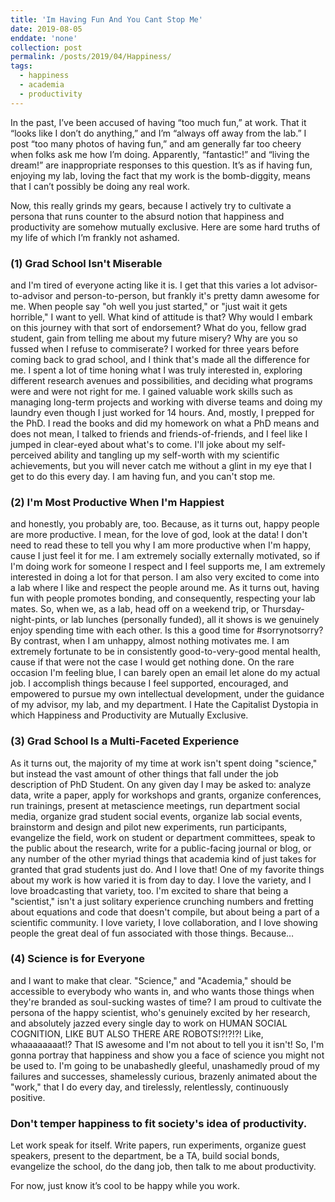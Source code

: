 ```yaml
---
title: 'Im Having Fun And You Cant Stop Me'
date: 2019-08-05
enddate: 'none'
collection: post
permalink: /posts/2019/04/Happiness/
tags:
  - happiness
  - academia
  - productivity
---
```


In the past, I’ve been accused of having “too much fun,” at work. That it “looks like I don’t do anything,” and I’m “always off away from the lab.” I post “too many photos of having fun,” and am generally far too cheery when folks ask me how I’m doing. Apparently, “fantastic!” and “living the dream!” are inappropriate responses to this question. It’s as if having fun, enjoying my lab, loving the fact that my work is the bomb-diggity, means that I can’t possibly be doing any real work.

Now, this really grinds my gears, because I actively try to cultivate a persona that runs counter to the absurd notion that happiness and productivity are somehow mutually exclusive. Here are some hard truths of my life of which I’m frankly not ashamed.

<h3>(1) Grad School Isn't Miserable</h3>
and I'm tired of everyone acting like it is. I get that this varies a lot advisor-to-advisor and person-to-person, but frankly it's pretty damn awesome for me. When people say "oh well you just started," or "just wait it gets horrible," I want to yell. What kind of attitude is that? Why would I embark on this journey with that sort of endorsement? What do you, fellow grad student, gain from telling me about my future misery? Why are you so fussed when I refuse to commiserate?
I worked for three years before coming back to grad school, and I think that's made all the difference for me. I spent a lot of time honing what I was truly interested in, exploring different research avenues and possibilities, and deciding what programs were and were not right for me. I gained valuable work skills such as managing long-term projects and working with diverse teams and doing my laundry even though I just worked for 14 hours.
And, mostly, I prepped for the PhD. I read the books and did my homework on what a PhD means and does not mean, I talked to friends and friends-of-friends, and I feel like I jumped in clear-eyed about what's to come. I'll joke about my self-perceived ability and tangling up my self-worth with my scientific achievements, but you will never catch me without a glint in my eye that I get to do this every day.
I am having fun, and you can't stop me.

<h3>(2) I'm Most Productive When I'm Happiest</h3>
and honestly, you probably are, too. Because, as it turns out, happy people are more productive. I mean, for the love of god, look at the data! I don't need to read these to tell you why I am more productive when I'm happy, cause I just feel it for me.
I am extremely socially externally motivated, so if I'm doing work for someone I respect and I feel supports me, I am extremely interested in doing a lot for that person. I am also very excited to come into a lab where I like and respect the people around me. As it turns out, having fun with people promotes bonding, and consequently, respecting your lab mates. So, when we, as a lab, head off on a weekend trip, or Thursday-night-pints, or lab lunches (personally funded), all it shows is we genuinely enjoy spending time with each other. Is this a good time for #sorrynotsorry?
By contrast, when I am unhappy, almost nothing motivates me. I am extremely fortunate to be in consistently good-to-very-good mental health, cause if that were not the case I would get nothing done. On the rare occasion I'm feeling blue, I can barely open an email let alone do my actual job. I accomplish things because I feel supported, encouraged, and empowered to pursue my own intellectual development, under the guidance of my advisor, my lab, and my department.
I Hate the Capitalist Dystopia in which Happiness and Productivity are Mutually Exclusive.

<h3>(3) Grad School Is a Multi-Faceted Experience</h3>
As it turns out, the majority of my time at work isn't spent doing "science," but instead the vast amount of other things that fall under the job description of PhD Student.
On any given day I may be asked to: analyze data, write a paper, apply for workshops and grants, organize conferences, run trainings, present at metascience meetings, run department social media, organize grad student social events, organize lab social events, brainstorm and design and pilot new experiments, run participants, evangelize the field, work on student or department committees, speak to the public about the research, write for a public-facing journal or blog, or any number of the other myriad things that academia kind of just takes for granted that grad students just do.
And I love that! One of my favorite things about my work is how varied it is from day to day. I love the variety, and I love broadcasting that variety, too. I'm excited to share that being a "scientist," isn't a just solitary experience crunching numbers and fretting about equations and code that doesn't compile, but about being a part of a scientific community. I love variety, I love collaboration, and I love showing people the great deal of fun associated with those things. Because…

<h3>(4) Science is for Everyone</h3>
and I want to make that clear. "Science," and "Academia," should be accessible to everybody who wants in, and who wants those things when they're branded as soul-sucking wastes of time? I am proud to cultivate the persona of the happy scientist, who's genuinely excited by her research, and absolutely jazzed every single day to work on HUMAN SOCIAL COGNITION, LIKE BUT ALSO THERE ARE ROBOTS!?!?!?! Like, whaaaaaaaat!? That IS awesome and I'm not about to tell you it isn't!
So, I'm gonna portray that happiness and show you a face of science you might not be used to. I'm going to be unabashedly gleeful, unashamedly proud of my failures and successes, shamelessly curious, brazenly animated about the "work," that I do every day, and tirelessly, relentlessly, continuously positive.

<h3>Don't temper happiness to fit society's idea of productivity.</h3>
Let work speak for itself. Write papers, run experiments, organize guest speakers, present to the department, be a TA, build social bonds, evangelize the school, do the dang job, then talk to me about productivity.

For now, just know it’s cool to be happy while you work.
